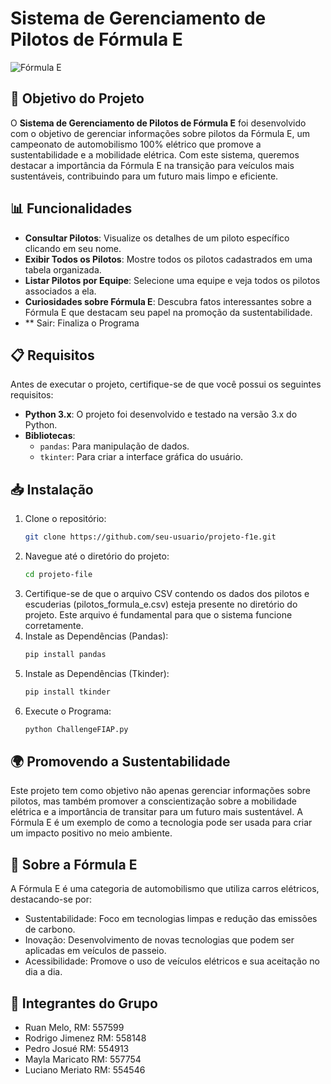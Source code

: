 # Sistema de Gerenciamento de Pilotos de Fórmula E

![Fórmula E](https://upload.wikimedia.org/wikipedia/en/thumb/c/c1/FIA_Formula_E_logo.svg/2560px-FIA_Formula_E_logo.svg.png)

## 🚀 Objetivo do Projeto

O **Sistema de Gerenciamento de Pilotos de Fórmula E** foi desenvolvido com o objetivo de gerenciar informações sobre pilotos da Fórmula E, um campeonato de automobilismo 100% elétrico que promove a sustentabilidade e a mobilidade elétrica. Com este sistema, queremos destacar a importância da Fórmula E na transição para veículos mais sustentáveis, contribuindo para um futuro mais limpo e eficiente.

## 📊 Funcionalidades


- **Consultar Pilotos**: Visualize os detalhes de um piloto específico clicando em seu nome.
- **Exibir Todos os Pilotos**: Mostre todos os pilotos cadastrados em uma tabela organizada.
- **Listar Pilotos por Equipe**: Selecione uma equipe e veja todos os pilotos associados a ela.
- **Curiosidades sobre Fórmula E**: Descubra fatos interessantes sobre a Fórmula E que destacam seu papel na promoção da sustentabilidade.
- ** Sair: Finaliza o Programa

## 📋 Requisitos

Antes de executar o projeto, certifique-se de que você possui os seguintes requisitos:

- **Python 3.x**: O projeto foi desenvolvido e testado na versão 3.x do Python.
- **Bibliotecas**:
  - `pandas`: Para manipulação de dados.
  - `tkinter`: Para criar a interface gráfica do usuário.

## 📥 Instalação

1. Clone o repositório:
   ```bash
   git clone https://github.com/seu-usuario/projeto-f1e.git

2. Navegue até o diretório do projeto:
   ```bash
   cd projeto-file
3. Certifique-se de que o arquivo CSV contendo os dados dos pilotos e escuderias (pilotos_formula_e.csv) esteja presente no diretório do projeto. Este arquivo é fundamental para que o sistema funcione corretamente.
4. Instale as Dependências (Pandas):
   ```bash
   pip install pandas 
5. Instale as Dependências (Tkinder):
   ```bash
   pip install tkinder 
6. Execute o Programa: 
    ```bash
    python ChallengeFIAP.py


## 🌍 Promovendo a Sustentabilidade

Este projeto tem como objetivo não apenas gerenciar informações sobre pilotos, mas também promover a conscientização sobre a mobilidade elétrica e a importância de transitar para um futuro mais sustentável. A Fórmula E é um exemplo de como a tecnologia pode ser usada para criar um impacto positivo no meio ambiente.

## 🚗 Sobre a Fórmula E

A Fórmula E é uma categoria de automobilismo que utiliza carros elétricos, destacando-se por:

- Sustentabilidade: Foco em tecnologias limpas e redução das emissões de carbono.
- Inovação: Desenvolvimento de novas tecnologias que podem ser aplicadas em veículos de passeio.
- Acessibilidade: Promove o uso de veículos elétricos e sua aceitação no dia a dia.


## 👥 Integrantes do Grupo 

- Ruan Melo, RM: 557599
- Rodrigo Jimenez RM: 558148
- Pedro Josué RM: 554913
- Mayla Maricato RM: 557754
- Luciano Meriato RM: 554546
   
